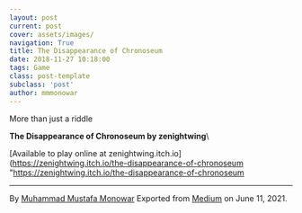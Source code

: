 ```yaml
---
layout: post
current: post
cover: assets/images/
navigation: True
title: The Disappearance of Chronoseum
date: 2018-11-27 10:18:00
tags: Game
class: post-template
subclass: 'post'
author: mmmonowar
---
```


More than just a riddle 

**The Disappearance of Chronoseum by zenightwing**\

[Available to play online at zenightwing.itch.io](https://zenightwing.itch.io/the-disappearance-of-chronoseum "https://zenightwing.itch.io/the-disappearance-of-chronoseum

---

By [Muhammad Mustafa Monowar](https://medium.com/@mmmonowar)
Exported from [Medium](https://medium.com) on June 11, 2021.
